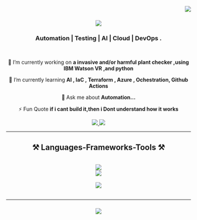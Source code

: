 <img align="right" src="https://visitor-badge.laobi.icu/badge?page_id=Siyanda-m" />

<h1 align="center">
    <img src="https://readme-typing-svg.herokuapp.com/?font=Righteous&size=35&center=true&vCenter=true&width=500&height=70&duration=4000&lines=Hi+There!+👋;+I'm+Siyanda+Mthimkhulu!;" />
</h1>

<h3 align="center">Automation | Testing | AI | Cloud | DevOps . </h3>

<br/>

<div align="center">
 
 🔭 I’m currently working on **a invasive and/or harmful plant checker ,using IBM Watson VR ,and python**
 
 🌱 I’m currently learning **AI , IaC , Terraform , Azure , Ochestration, Github Actions**

 💬 Ask me about **Automation...**

 ⚡ Fun Quote **if i cant build it,then i Dont understand how it works**
 
 </div>
 
<div align="center"> 
  <a href="mailto:smthimkhulu90@gmail.com">
    <img src="https://img.shields.io/badge/Gmail-333333?style=for-the-badge&logo=gmail&logoColor=red" />
  </a>
  <a href="https://linkedin.com/in/siyanda-mthimkhulu-60210466/" target="_blank">
    <img src="https://img.shields.io/badge/LinkedIn-0077B5?style=for-the-badge&logo=linkedin&logoColor=white" target="_blank" />
  </a>
 
 
</div>

 <hr/>
 
<h2 align="center">⚒️ Languages-Frameworks-Tools ⚒️</h2>
<br/>
<div align="center">
    <img src="https://skillicons.dev/icons?i=github,gitlab,flask,terraform" /><br>
    <img src="https://skillicons.dev/icons?i=python,javascript,java,git" /></br><br>
    <img src="https://skillicons.dev/icons?i=postman,azure,docker,selenium" /><br>
</div>

<br/>
<hr/>
<h3 align="center">
    <img src="https://readme-typing-svg.herokuapp.com/?font=Righteous&size=25&center=true&vCenter=true&width=500&height=70&duration=4000&lines=Thanks+for+visiting!+✌️;+Shoot+me+a+message+on+Linkedin!;I'm+always+down+to+collab+:)">
</h3>

<br/>

